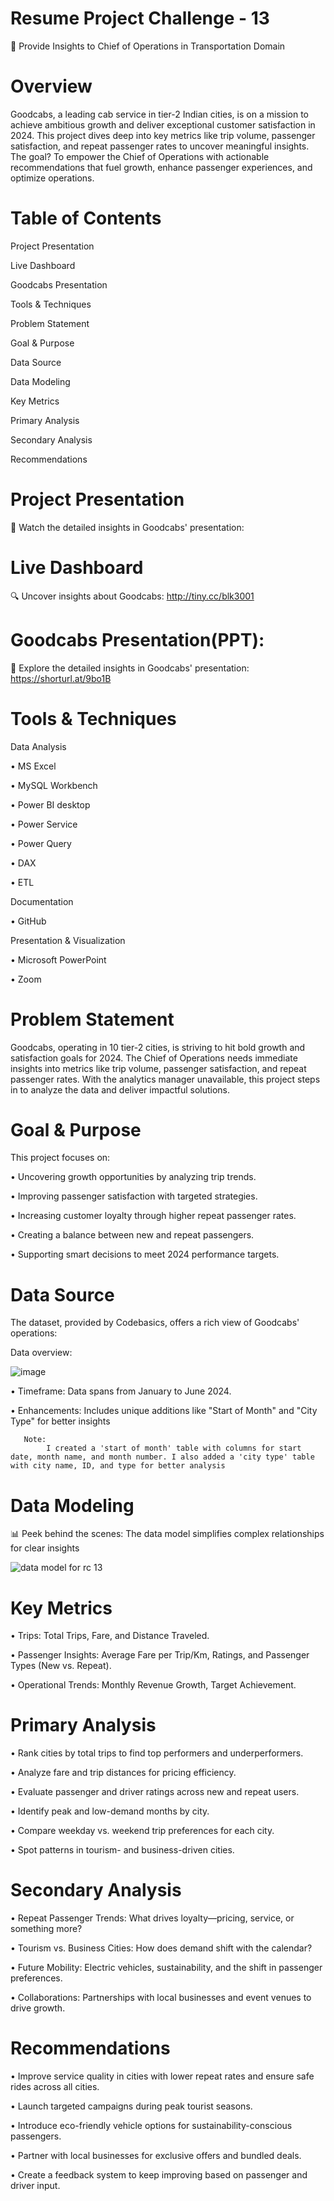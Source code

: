 # Resume Project Challenge - 13
🚖 Provide Insights to Chief of Operations in Transportation Domain


  # Overview
Goodcabs, a leading cab service in tier-2 Indian cities, is on a mission to achieve ambitious growth and deliver exceptional customer satisfaction in 2024. This project dives deep into key metrics like trip volume, passenger satisfaction, and repeat passenger rates to uncover meaningful insights. The goal? To empower the Chief of Operations with actionable recommendations that fuel growth, enhance passenger experiences, and optimize operations.

# Table of Contents

Project Presentation

Live Dashboard

Goodcabs Presentation

Tools & Techniques

Problem Statement

Goal & Purpose

Data Source

Data Modeling

Key Metrics

Primary Analysis

Secondary Analysis

Recommendations

# Project Presentation
🎥 Watch the detailed insights in Goodcabs' presentation: 

# Live Dashboard
🔍 Uncover insights about Goodcabs: http://tiny.cc/blk3001

# Goodcabs Presentation(PPT):
📑 Explore the detailed insights in Goodcabs' presentation: https://shorturl.at/9bo1B

# Tools & Techniques
  Data Analysis
  
   •	MS Excel
  
   •	MySQL Workbench
        
   •	Power BI desktop
        
   •	Power Service
        
   •	Power Query
        
   •	DAX
        
   •	ETL
         
  Documentation
  
   • GitHub

   Presentation & Visualization
   
  •	Microsoft PowerPoint
  
  •	Zoom
    
# Problem Statement
Goodcabs, operating in 10 tier-2 cities, is striving to hit bold growth and satisfaction goals for 2024. The Chief of Operations needs immediate insights into metrics like trip volume, passenger satisfaction, and repeat passenger rates. With the analytics manager unavailable, this project steps in to analyze the data and deliver impactful solutions.

# Goal & Purpose
This project focuses on:

•	Uncovering growth opportunities by analyzing trip trends.

•	Improving passenger satisfaction with targeted strategies.

•	Increasing customer loyalty through higher repeat passenger rates.

•	Creating a balance between new and repeat passengers.

•	Supporting smart decisions to meet 2024 performance targets.


# Data Source
The dataset, provided by Codebasics, offers a rich view of Goodcabs' operations:

 Data overview:
 
![image](https://github.com/user-attachments/assets/c76f00ca-c322-45fd-9fe1-cc1d4b4cee21)


 •	Timeframe: Data spans from January to June 2024.

 •	Enhancements: Includes unique additions like "Start of Month" and "City Type" for better insights
                                                                          
       Note:
            I created a 'start of month' table with columns for start date, month name, and month number. I also added a 'city type' table with city name, ID, and type for better analysis

# Data Modeling
📊 Peek behind the scenes: The data model simplifies complex relationships for clear insights

![data model for rc 13](https://github.com/user-attachments/assets/8325b595-1269-415b-83cb-b118b98bc0a5)

# Key Metrics

 •	Trips: Total Trips, Fare, and Distance Traveled.
 
 •	Passenger Insights: Average Fare per Trip/Km, Ratings, and Passenger Types (New vs. Repeat).
 
 •	Operational Trends: Monthly Revenue Growth, Target Achievement.

# Primary Analysis
  •	Rank cities by total trips to find top performers and underperformers.
  
  •	Analyze fare and trip distances for pricing efficiency.
  
  •	Evaluate passenger and driver ratings across new and repeat users.
  
  •	Identify peak and low-demand months by city.
  
  •	Compare weekday vs. weekend trip preferences for each city.
  
  •	Spot patterns in tourism- and business-driven cities.

# Secondary Analysis
•	Repeat Passenger Trends: What drives loyalty—pricing, service, or something more?

•	Tourism vs. Business Cities: How does demand shift with the calendar?

•	Future Mobility: Electric vehicles, sustainability, and the shift in passenger preferences.

•	Collaborations: Partnerships with local businesses and event venues to drive growth.

# Recommendations
•	 Improve service quality in cities with lower repeat rates and ensure safe rides across all cities.

•	 Launch targeted campaigns during peak tourist seasons.

•	 Introduce eco-friendly vehicle options for sustainability-conscious passengers.

•	Partner with local businesses for exclusive offers and bundled deals.

•	 Create a feedback system to keep improving based on passenger and driver input.
